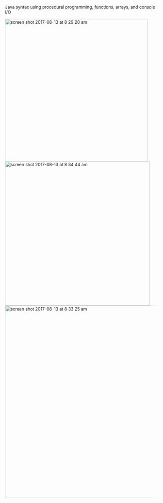 
Java syntax using procedural programming, functions, arrays, and console I/O


<img width="470" alt="screen shot 2017-08-13 at 8 29 20 am" src="https://user-images.githubusercontent.com/16257714/29249909-d90fe8dc-8006-11e7-934a-d57148a64431.png">


<img width="477" alt="screen shot 2017-08-13 at 8 34 44 am" src="https://user-images.githubusercontent.com/16257714/29249938-972e40c0-8007-11e7-9c6d-5b0e193cafdb.png">


<img width="635" alt="screen shot 2017-08-13 at 8 33 25 am" src="https://user-images.githubusercontent.com/16257714/29249939-9906d5c4-8007-11e7-86ab-98fbb7fa2f50.png">

